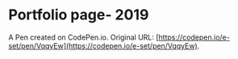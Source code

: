 # Portfolio page- 2019

A Pen created on CodePen.io. Original URL: [https://codepen.io/e-set/pen/VqqyEw](https://codepen.io/e-set/pen/VqqyEw).


